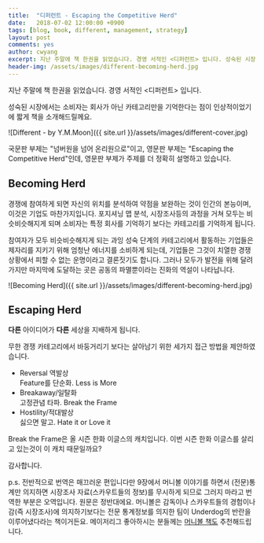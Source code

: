 ```yaml
---
title:  "디퍼런트 - Escaping the Competitive Herd"
date:   2018-07-02 12:00:00 +0900
tags: [blog, book, different, management, strategy]
layout: post
comments: yes
author: cwyang
excerpt: 지난 주말에 책 한권을 읽었습니다. 경영 서적인 <디퍼런트> 입니다. 성숙된 시장에서는 소비자는 회사가 아닌 카테고리만을 기억한다는 점이 인상적이었기에 짧게 책을 소개해드릴께요.
header-img: /assets/images/different-becoming-herd.jpg
---
```

지난 주말에 책 한권을 읽었습니다. 경영 서적인 <디퍼런트> 입니다.

성숙된 시장에서는 소비자는 회사가 아닌 카테고리만을 기억한다는 점이 인상적이었기에 짧게 책을 소개해드릴께요.

![Different - by Y.M.Moon]({{ site.url }}/assets/images/different-cover.jpg)

국문판 부제는 "넘버원을 넘어 온리원으로"이고, 영문판 부제는 "Escaping the Competitive Herd"인데, 영문판 부제가 주제를 더 정확히 설명하고 있습니다.

## Becoming Herd

경쟁에 참여하게 되면 자신의 위치를 분석하여 약점을 보완하는 것이 인간의 본능이며, 이것은 기업도 마찬가지입니다. 포지셔닝 맵 분석, 시장조사등의 과정을 거쳐 모두는 비슷비슷해지게 되며 소비자는 특정 회사를 기억하기 보다는 카테고리를 기억하게 됩니다.

참여자가 모두 비슷비슷해지게 되는 과잉 성숙 단계의 카테고리에서 활동하는 기업들은 제자리를 지키기 위해 엄청난 에너지를 소비하게 되는데, 기업들은 그것이 치열한 경쟁 상황에서 피할 수 없는 운명이라고 결론짓기도 합니다. 그러나 모두가 발전을 위해 달려가지만 마지막에 도달하는 곳은 공동의 파멸뿐이라는 진화의 역설이 나타납니다.

![Becoming Herd]({{ site.url }}/assets/images/different-becoming-herd.jpg)

## Escaping Herd

**다른** 아이디어가 **다른** 세상을 지배하게 됩니다.

무한 경쟁 카테고리에서 바둥거리기 보다는 살아남기 위한 세가지 접근 방법을 제안하였습니다. 

  - Reversal 역발상  
    Feature를 단순화. Less is More
  - Breakaway/일탈화  
    고정관념 타파. Break the Frame
  - Hostility/적대발상  
    싫으면 말고. Hate it or Love it

Break the Frame은 올 시즌 한화 이글스의 캐치입니다. 이번 시즌 한화 이글스를 살리고 있는것이 이 캐치 때문일까요?
			
감사합니다.

p.s. 전반적으로 번역은 매끄러운 편입니다만  9장에서 머니볼 이야기를 하면서 (전문)통계만 의지하면 시장조사 자료(스카우트들의 정보)를 무시하게 되므로 그러지 마라고 번역한 부분은 오역입니다. 원문은 정반대에요.  머니볼은 감독이나 스카우트들의 경험이나 감(즉 시장조사)에 의지하기보다는 전문 통계정보를 의지한 팀이 Underdog의 반란을 이루어냈다라는 책이거든요. 메이저리그 좋아하시는 분들께는 [머니볼 책도](http://a.co/2orsCkM) 추천해드립니다.
